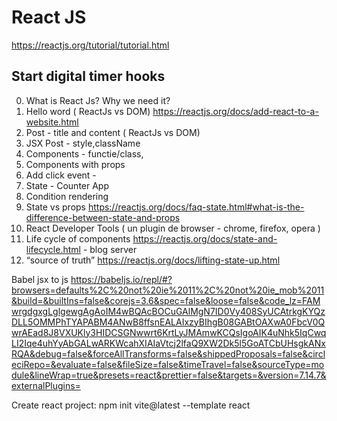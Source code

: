 # React JS
 https://reactjs.org/tutorial/tutorial.html

## Start digital timer hooks


0. What is React Js? Why we need it?
1. Hello word ( ReactJs vs DOM) https://reactjs.org/docs/add-react-to-a-website.html
2. Post - title and content ( ReactJs vs DOM) 
2. JSX Post - style,className
3. Components - functie/class, 
4. Components with props
5. Add click event -
6. State -  Counter App
7. Condition rendering
8. State vs props https://reactjs.org/docs/faq-state.html#what-is-the-difference-between-state-and-props
9. React Developer Tools ( un plugin de browser - chrome, firefox, opera )
10. Life cycle of components https://reactjs.org/docs/state-and-lifecycle.html - blog server
11. “source of truth” https://reactjs.org/docs/lifting-state-up.html 

Babel jsx to js
https://babeljs.io/repl/#?browsers=defaults%2C%20not%20ie%2011%2C%20not%20ie_mob%2011&build=&builtIns=false&corejs=3.6&spec=false&loose=false&code_lz=FAMwrgdgxgLglgewgAgAoIM4wBQAcBOCuGAlMgN7ID0Vy408SyUCAtrkgKYQzDLL5OMMPhTYAPABM4ANwB8ffsnEALAIxzyBIhgB08GABtOAXwA0FbcV0QwrAEad8J8VXUKly3HIDCSGNwwrt6KrtLyJMAmwKCQsIgoAIK4uNhk5IqCwqLI2Iqe4uhYyAbGALwARKWcahXIAIaVtcj2lfaQ9XW2Dk5l5GoATCbUHsgkANxRQA&debug=false&forceAllTransforms=false&shippedProposals=false&circleciRepo=&evaluate=false&fileSize=false&timeTravel=false&sourceType=module&lineWrap=true&presets=react&prettier=false&targets=&version=7.14.7&externalPlugins=

Create react project: npm init vite@latest --template react